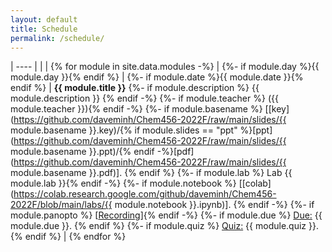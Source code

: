 ```yaml
---
layout: default
title: Schedule
permalink: /schedule/
---
```


| ---- | | |
{% for module in site.data.modules -%} |
{%- if module.day %}{{ module.day }}{% endif %} |
{%- if module.date %}{{ module.date }}{% endif %} | <b>{{ module.title }}</b>
{%- if module.description %} {{ module.description }} {% endif -%}
{%- if module.teacher %} ({{ module.teacher }}){% endif -%}
{%- if module.basename %} [[key](https://github.com/daveminh/Chem456-2022F/raw/main/slides/{{ module.basename }}.key)/{% if module.slides == "ppt" %}[ppt](https://github.com/daveminh/Chem456-2022F/raw/main/slides/{{ module.basename }}.ppt)/{% endif -%}[pdf](https://github.com/daveminh/Chem456-2022F/raw/main/slides/{{ module.basename }}.pdf)]. {% endif %}
{%- if module.lab %} Lab {{ module.lab }}{% endif -%}
{%- if module.notebook %} [[colab](https://colab.research.google.com/github/daveminh/Chem456-2022F/blob/main/labs/{{ module.notebook }}.ipynb)]. {% endif -%}
{%- if module.panopto %} [[Recording](https://iit.hosted.panopto.com/Panopto/Pages/Viewer.aspx?id={{module.panopto}})]{% endif -%}
{%- if module.due %} <u>Due:</u> {{ module.due }}. {% endif %}
{%- if module.quiz %} <u>Quiz:</u> {{ module.quiz }}. {% endif %} |
{% endfor %}
